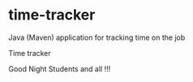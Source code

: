 # time-tracker
Java (Maven) application for tracking time on the job

Time tracker

Good Night Students and all !!!
